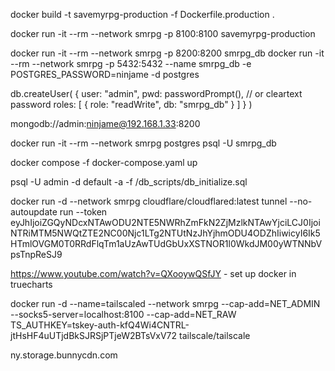 docker build -t savemyrpg-production -f Dockerfile.production .

docker run -it --rm --network smrpg -p 8100:8100 savemyrpg-production

docker run -it --rm --network smrpg -p 8200:8200 smrpg_db
docker run -it --rm --network smrpg -p 5432:5432 --name smrpg_db -e POSTGRES_PASSWORD=ninjame -d postgres

db.createUser(
  {
    user: "admin",
    pwd:  passwordPrompt(),   // or cleartext password
    roles: [ { role: "readWrite", db: "smrpg_db" } ]
  }
)

mongodb://admin:ninjame@192.168.1.33:8200

docker run -it --rm --network smrpg postgres psql -U smrpg_db

docker compose -f docker-compose.yaml up

psql -U admin -d default -a -f /db_scripts/db_initialize.sql

docker run -d --network smrpg cloudflare/cloudflared:latest tunnel --no-autoupdate run --token eyJhIjoiZGQyNDcxNTAwODU2NTE5NWRhZmFkN2ZjMzlkNTAwYjciLCJ0IjoiNTRiMTM5NWQtZTE2NC00Njc1LTg2NTUtNzJhYjhmODU4ODZhIiwicyI6Ik5HTmlOVGM0T0RRdFlqTm1aUzAwTUdGbUxXSTNOR1l0WkdJM00yWTNNbVpsTnpReSJ9

https://www.youtube.com/watch?v=QXooywQSfJY - set up docker in truecharts 


docker run -d --name=tailscaled --network smrpg --cap-add=NET_ADMIN --socks5-server=localhost:8100 --cap-add=NET_RAW TS_AUTHKEY=tskey-auth-kfQ4Wi4CNTRL-jtHsHF4uUTjdBkSJRSjPTjeW2BTsVxV72 tailscale/tailscale


ny.storage.bunnycdn.com